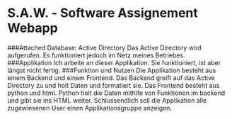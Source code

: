 # S.A.W.    -    Software Assignement Webapp

###Attached Database: Active Directory 
Das Active Directory wird aufgerufen. Es funktioniert jedoch im Netz meines Betriebes.
###Applikation
Ich arbeite an dieser Applikation. Sie funktioniert, ist aber längst nicht fertig.
###Funktion und Nutzen
Die Applikation besteht aus einem Backend und einem Frontend. Das Backend greift auf das Active Directory zu und holt Daten und formatiert sie. Das Frontend besteht aus python und html. Python holt die Daten mithife von Funktionen im backend und gibt sie ins HTML weiter. Schlussendlich soll die Applikation alle zugewiesenen User einen Applikationsgruppe anzeigen.
